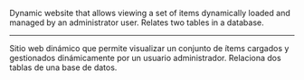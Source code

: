 Dynamic website that allows viewing a set of items dynamically loaded and managed by an administrator user.
Relates two tables in a database.
______

Sitio web dinámico que permite visualizar un conjunto de ítems cargados y gestionados dinámicamente por un usuario administrador. 
Relaciona dos tablas de una base de datos.
